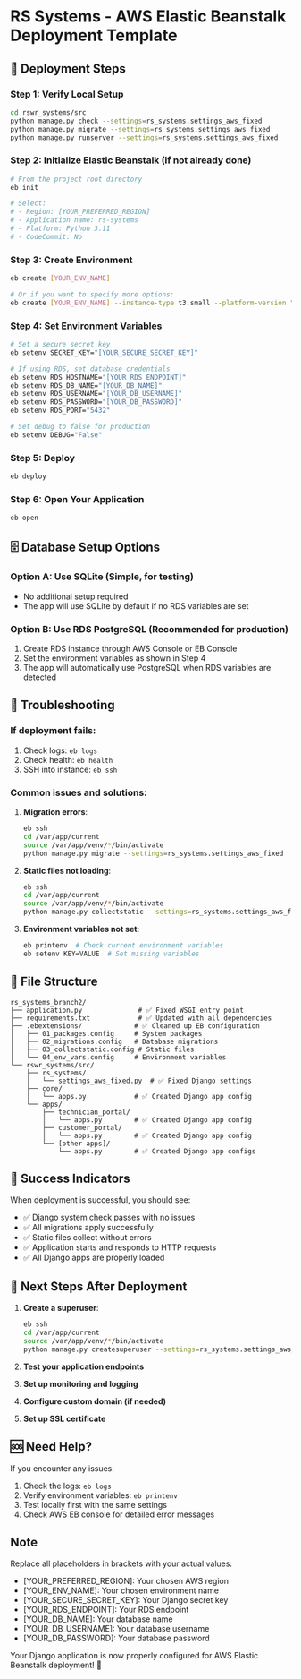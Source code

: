 # RS Systems - AWS Elastic Beanstalk Deployment Template

## 🚀 Deployment Steps

### Step 1: Verify Local Setup
```bash
cd rswr_systems/src
python manage.py check --settings=rs_systems.settings_aws_fixed
python manage.py migrate --settings=rs_systems.settings_aws_fixed
python manage.py runserver --settings=rs_systems.settings_aws_fixed
```

### Step 2: Initialize Elastic Beanstalk (if not already done)
```bash
# From the project root directory
eb init

# Select:
# - Region: [YOUR_PREFERRED_REGION]
# - Application name: rs-systems
# - Platform: Python 3.11
# - CodeCommit: No
```

### Step 3: Create Environment
```bash
eb create [YOUR_ENV_NAME]

# Or if you want to specify more options:
eb create [YOUR_ENV_NAME] --instance-type t3.small --platform-version "3.11"
```

### Step 4: Set Environment Variables
```bash
# Set a secure secret key
eb setenv SECRET_KEY="[YOUR_SECURE_SECRET_KEY]"

# If using RDS, set database credentials
eb setenv RDS_HOSTNAME="[YOUR_RDS_ENDPOINT]"
eb setenv RDS_DB_NAME="[YOUR_DB_NAME]"
eb setenv RDS_USERNAME="[YOUR_DB_USERNAME]"
eb setenv RDS_PASSWORD="[YOUR_DB_PASSWORD]"
eb setenv RDS_PORT="5432"

# Set debug to false for production
eb setenv DEBUG="False"
```

### Step 5: Deploy
```bash
eb deploy
```

### Step 6: Open Your Application
```bash
eb open
```

## 🗄️ Database Setup Options

### Option A: Use SQLite (Simple, for testing)
- No additional setup required
- The app will use SQLite by default if no RDS variables are set

### Option B: Use RDS PostgreSQL (Recommended for production)
1. Create RDS instance through AWS Console or EB Console
2. Set the environment variables as shown in Step 4
3. The app will automatically use PostgreSQL when RDS variables are detected

## 🔧 Troubleshooting

### If deployment fails:
1. Check logs: `eb logs`
2. Check health: `eb health`
3. SSH into instance: `eb ssh`

### Common issues and solutions:

1. **Migration errors**: 
   ```bash
   eb ssh
   cd /var/app/current
   source /var/app/venv/*/bin/activate
   python manage.py migrate --settings=rs_systems.settings_aws_fixed
   ```

2. **Static files not loading**:
   ```bash
   eb ssh
   cd /var/app/current
   source /var/app/venv/*/bin/activate
   python manage.py collectstatic --settings=rs_systems.settings_aws_fixed --noinput
   ```

3. **Environment variables not set**:
   ```bash
   eb printenv  # Check current environment variables
   eb setenv KEY=VALUE  # Set missing variables
   ```

## 📁 File Structure
```
rs_systems_branch2/
├── application.py              # ✅ Fixed WSGI entry point
├── requirements.txt            # ✅ Updated with all dependencies
├── .ebextensions/             # ✅ Cleaned up EB configuration
│   ├── 01_packages.config     # System packages
│   ├── 02_migrations.config   # Database migrations
│   ├── 03_collectstatic.config # Static files
│   └── 04_env_vars.config     # Environment variables
└── rswr_systems/src/
    ├── rs_systems/
    │   └── settings_aws_fixed.py  # ✅ Fixed Django settings
    ├── core/
    │   └── apps.py            # ✅ Created Django app config
    └── apps/
        ├── technician_portal/
        │   └── apps.py        # ✅ Created Django app config
        ├── customer_portal/
        │   └── apps.py        # ✅ Created Django app config
        └── [other apps]/
            └── apps.py        # ✅ Created Django app configs
```

## 🎉 Success Indicators

When deployment is successful, you should see:
- ✅ Django system check passes with no issues
- ✅ All migrations apply successfully
- ✅ Static files collect without errors
- ✅ Application starts and responds to HTTP requests
- ✅ All Django apps are properly loaded

## 🔄 Next Steps After Deployment

1. **Create a superuser**:
   ```bash
   eb ssh
   cd /var/app/current
   source /var/app/venv/*/bin/activate
   python manage.py createsuperuser --settings=rs_systems.settings_aws_fixed
   ```

2. **Test your application endpoints**
3. **Set up monitoring and logging**
4. **Configure custom domain (if needed)**
5. **Set up SSL certificate**

## 🆘 Need Help?

If you encounter any issues:
1. Check the logs: `eb logs`
2. Verify environment variables: `eb printenv`
3. Test locally first with the same settings
4. Check AWS EB console for detailed error messages

## Note

Replace all placeholders in brackets with your actual values:
- [YOUR_PREFERRED_REGION]: Your chosen AWS region
- [YOUR_ENV_NAME]: Your chosen environment name
- [YOUR_SECURE_SECRET_KEY]: Your Django secret key
- [YOUR_RDS_ENDPOINT]: Your RDS endpoint
- [YOUR_DB_NAME]: Your database name
- [YOUR_DB_USERNAME]: Your database username
- [YOUR_DB_PASSWORD]: Your database password

Your Django application is now properly configured for AWS Elastic Beanstalk deployment! 🚀